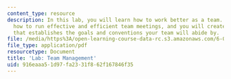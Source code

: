 ```yaml
---
content_type: resource
description: In this lab, you will learn how to work better as a team. You will learn
  how to run effective and efficient team meetings, and you will create a team contract
  that establishes the goals and conventions your team will abide by.
file: /media/https%3A/open-learning-course-data-rc.s3.amazonaws.com/6-005-elements-of-software-construction-fall-2008/916eaaa51d97fa2331f862f167846f35_MIT6_005f08_project03_team.pdf
file_type: application/pdf
resourcetype: Document
title: 'Lab: Team Management'
uid: 916eaaa5-1d97-fa23-31f8-62f167846f35
---
```

